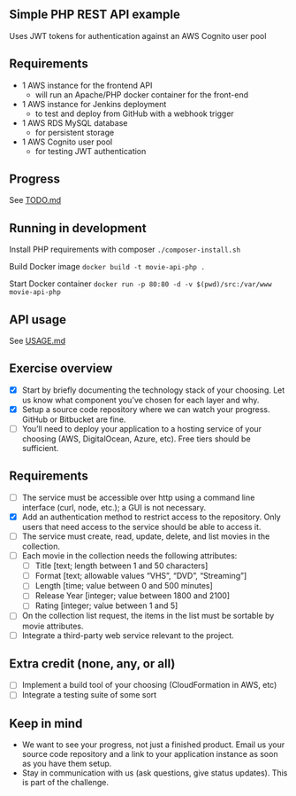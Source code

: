 ## Simple PHP REST API example
Uses JWT tokens for authentication against an AWS Cognito user pool

## Requirements
- 1 AWS instance for the frontend API
  - will run an Apache/PHP docker container for the front-end
- 1 AWS instance for Jenkins deployment
  - to test and deploy from GitHub with a webhook trigger
- 1 AWS RDS MySQL database
  - for persistent storage
- 1 AWS Cognito user pool
  - for testing JWT authentication

## Progress
See [TODO.md](doc/TODO.md)

## Running in development
Install PHP requirements with composer
`./composer-install.sh`

Build Docker image
`docker build -t movie-api-php .`

Start Docker container
`docker run -p 80:80 -d -v $(pwd)/src:/var/www movie-api-php`

## API usage
See [USAGE.md](doc/USAGE.md)

## Exercise overview
* [x] Start by briefly documenting the technology stack of your choosing. Let us know what component you’ve chosen for each layer and why.
* [x] Setup a source code repository where we can watch your progress. GitHub or Bitbucket are fine.
* [ ] You’ll need to deploy your application to a hosting service of your choosing (AWS, DigitalOcean, Azure, etc). Free tiers should be sufficient.

## Requirements
* [ ] The service must be accessible over http using a command line interface (curl, node, etc.); a GUI is not necessary.
* [x] Add an authentication method to restrict access to the repository. Only users that need access to the service should be able to access it.
* [ ] The service must create, read, update, delete, and list movies in the collection.
* [ ] Each movie in the collection needs the following attributes:
  * [ ] Title [text; length between 1 and 50 characters]
  * [ ] Format [text; allowable values “VHS”, “DVD”, “Streaming”]
  * [ ] Length [time; value between 0 and 500 minutes]
  * [ ] Release Year [integer; value between 1800 and 2100]
  * [ ] Rating [integer; value between 1 and 5]
* [ ] On the collection list request, the items in the list must be sortable by movie attributes.
* [ ] Integrate a third-party web service relevant to the project.

## Extra credit (none, any, or all)
* [ ] Implement a build tool of your choosing (CloudFormation in AWS, etc)
* [ ] Integrate a testing suite of some sort

## Keep in mind
* We want to see your progress, not just a finished product. Email us your source code repository and a link to your application instance as soon as you have them setup.
* Stay in communication with us (ask questions, give status updates). This is part of the challenge.
